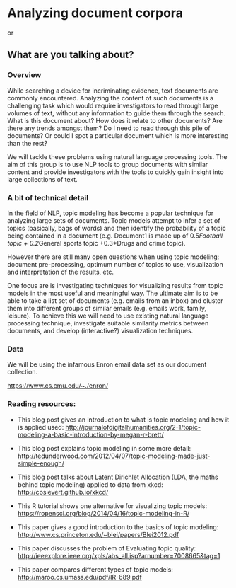 # Analyzing document corpora
or
## What are you talking about?

### Overview

While searching a device for incriminating evidence, text documents are commonly encountered.  Analyzing the content of such documents is a challenging task which would require investigators to read through large volumes of text, without any information to guide them through the search. What is this document about? How does it relate to other documents? Are there any trends amongst them? Do I need to read through this pile of documents? Or could I spot a particular document which is more interesting than the rest?

We will tackle these problems using natural language processing tools. The aim of this group is to use NLP tools to group documents with similar content and provide investigators with the tools to quickly gain insight into large collections of text.

### A bit of technical detail

In the field of NLP, topic modeling has become a popular technique for analyzing large sets of documents. Topic models attempt to infer a set of topics (basically, bags of words) and then identify the probability of a topic being contained in a document (e.g. Document1 is made up of 0.5*Football topic + 0.2*General sports topic +0.3*Drugs and crime topic).

However there are still many open questions when using topic modeling: document pre-processing, optimum number of topics to use, visualization and interpretation of the results, etc.

One focus are is investigating techniques for visualizing results from topic models in the most useful and meaningful way. The ultimate aim is to be able to take a list set of documents (e.g. emails from an inbox) and cluster them into different groups of similar emails (e.g. emails work, family, leisure). To achieve this we will need to use existing natural language processing technique, investigate suitable similarity metrics between documents, and develop (interactive?) visualization techniques.

### Data

We will be using the infamous Enron email data set as our document collection.

https://www.cs.cmu.edu/~./enron/

### Reading resources:

 - This blog post gives an introduction to what is topic modeling and how it is applied used: http://journalofdigitalhumanities.org/2-1/topic-modeling-a-basic-introduction-by-megan-r-brett/

 - This blog post explains topic modeling in some more detail: http://tedunderwood.com/2012/04/07/topic-modeling-made-just-simple-enough/

 - This blog post talks about Latent Dirichlet Allocation (LDA, the maths behind topic modeling) applied to data from xkcd: http://cpsievert.github.io/xkcd/

 - This R tutorial shows one alternative for visualizing topic models: https://ropensci.org/blog/2014/04/16/topic-modeling-in-R/

 - This paper gives a good introduction to the basics of topic modeling: http://www.cs.princeton.edu/~blei/papers/Blei2012.pdf

 - This paper discusses the problem of Evaluating topic quality: http://ieeexplore.ieee.org/xpls/abs_all.jsp?arnumber=7008665&tag=1

 - This paper compares different types of topic models: http://maroo.cs.umass.edu/pdf/IR-689.pdf

